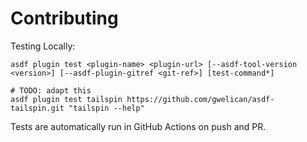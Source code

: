 # Contributing

Testing Locally:

```shell
asdf plugin test <plugin-name> <plugin-url> [--asdf-tool-version <version>] [--asdf-plugin-gitref <git-ref>] [test-command*]

# TODO: adapt this
asdf plugin test tailspin https://github.com/gwelican/asdf-tailspin.git "tailspin --help"
```

Tests are automatically run in GitHub Actions on push and PR.
